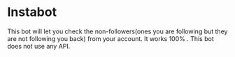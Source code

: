 # Instabot
This bot will let you check the non-followers(ones you are following but they are not following you back) from your account. It works 100% . This bot does not use any API. 
